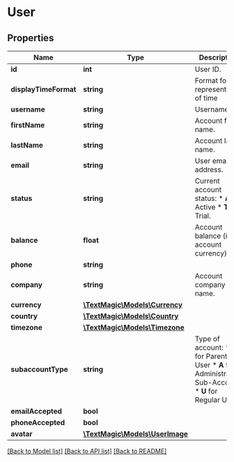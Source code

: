 # User

## Properties
Name | Type | Description | Notes
------------ | ------------- | ------------- | -------------
**id** | **int** | User ID. | 
**displayTimeFormat** | **string** | Format for representation of time | [optional] 
**username** | **string** | Username. | 
**firstName** | **string** | Account first name. | 
**lastName** | **string** | Account last name. | 
**email** | **string** | User email address. | 
**status** | **string** | Current account status: * **A** for Active * **T** for Trial. | 
**balance** | **float** | Account balance (in account currency). | 
**phone** | **string** |  | 
**company** | **string** | Account company name. | 
**currency** | [**\TextMagic\Models\Currency**](Currency.md) |  | 
**country** | [**\TextMagic\Models\Country**](Country.md) |  | 
**timezone** | [**\TextMagic\Models\Timezone**](Timezone.md) |  | 
**subaccountType** | **string** | Type of account: * **P** for Parent User * **A** for Administrator Sub-Account * **U** for Regular User | 
**emailAccepted** | **bool** |  | 
**phoneAccepted** | **bool** |  | 
**avatar** | [**\TextMagic\Models\UserImage**](UserImage.md) |  | 

[[Back to Model list]](../README.md#documentation-for-models) [[Back to API list]](../README.md#documentation-for-api-endpoints) [[Back to README]](../README.md)


